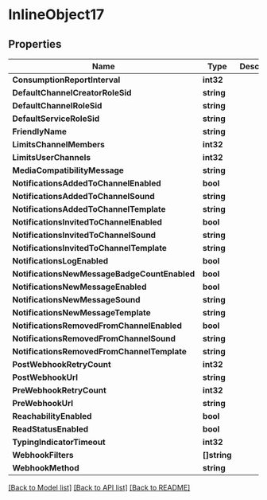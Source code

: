 # InlineObject17

## Properties

Name | Type | Description | Notes
------------ | ------------- | ------------- | -------------
**ConsumptionReportInterval** | **int32** |  | [optional] 
**DefaultChannelCreatorRoleSid** | **string** |  | [optional] 
**DefaultChannelRoleSid** | **string** |  | [optional] 
**DefaultServiceRoleSid** | **string** |  | [optional] 
**FriendlyName** | **string** |  | [optional] 
**LimitsChannelMembers** | **int32** |  | [optional] 
**LimitsUserChannels** | **int32** |  | [optional] 
**MediaCompatibilityMessage** | **string** |  | [optional] 
**NotificationsAddedToChannelEnabled** | **bool** |  | [optional] 
**NotificationsAddedToChannelSound** | **string** |  | [optional] 
**NotificationsAddedToChannelTemplate** | **string** |  | [optional] 
**NotificationsInvitedToChannelEnabled** | **bool** |  | [optional] 
**NotificationsInvitedToChannelSound** | **string** |  | [optional] 
**NotificationsInvitedToChannelTemplate** | **string** |  | [optional] 
**NotificationsLogEnabled** | **bool** |  | [optional] 
**NotificationsNewMessageBadgeCountEnabled** | **bool** |  | [optional] 
**NotificationsNewMessageEnabled** | **bool** |  | [optional] 
**NotificationsNewMessageSound** | **string** |  | [optional] 
**NotificationsNewMessageTemplate** | **string** |  | [optional] 
**NotificationsRemovedFromChannelEnabled** | **bool** |  | [optional] 
**NotificationsRemovedFromChannelSound** | **string** |  | [optional] 
**NotificationsRemovedFromChannelTemplate** | **string** |  | [optional] 
**PostWebhookRetryCount** | **int32** |  | [optional] 
**PostWebhookUrl** | **string** |  | [optional] 
**PreWebhookRetryCount** | **int32** |  | [optional] 
**PreWebhookUrl** | **string** |  | [optional] 
**ReachabilityEnabled** | **bool** |  | [optional] 
**ReadStatusEnabled** | **bool** |  | [optional] 
**TypingIndicatorTimeout** | **int32** |  | [optional] 
**WebhookFilters** | **[]string** |  | [optional] 
**WebhookMethod** | **string** |  | [optional] 

[[Back to Model list]](../README.md#documentation-for-models) [[Back to API list]](../README.md#documentation-for-api-endpoints) [[Back to README]](../README.md)



